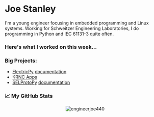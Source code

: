 # Joe Stanley

I'm a young engineer focusing in embedded programming and Linux systems. Working for Schweitzer Engineering Laboratories,
I do programming in Python and IEC 61131-3 quite often.


### Here's what I worked on this week...
<!--START_SECTION:waka-->
<!--END_SECTION:waka-->


### Big Projects:

- [ElectricPy](https://github.com/engineerjoe440/ElectricPy) [documentation](https://engineerjoe440.github.io/ElectricPy/)
- [KRNC Apps](https://github.com/engineerjoe440/KRNCApps)
- [SELProtoPy](https://github.com/engineerjoe440/sel-proto-py) [documentation](https://engineerjoe440.github.io/sel-proto-py/)


### 📈 My GitHub Stats

<p align="center"> <img src="https://github-readme-stats.vercel.app/api?username=engineerjoe440&show_icons=true&theme=gotham" alt="engineerjoe440" />
